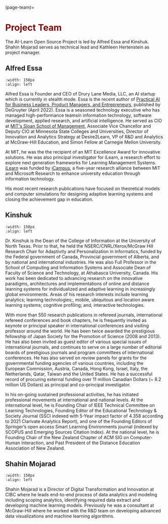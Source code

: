 (page-team)=
# <font color="maroon">Project Team</font>

The AI-Learn Open Source Project is led by Alfred Essa and Kinshuk. Shahin Mojarad serves as technical lead and Kathleen Hertenstein as project manager. 

## Alfred Essa
```{image} /images/alfredessa.jpg
:width: 150px
:align: left
```

Alfred Essa is Founder and CEO of Drury Lane Media, LLC, an AI startup which is currently in stealth mode. Essa is the recent author of [Practical AI for Business Leaders, Product Managers, and Entrepreneurs](https://www.amazon.com/Practical-Business-Leaders-Managers-Entrepreneurs/dp/1501514644/ref=sr_1_1?crid=12AYGU0B26JFI&keywords=alfred+essa+practical+ai&qid=1675085773&sprefix=alfred+essa+practical+ai%2Caps%2C72&sr=8-1&ufe=app_do%3Aamzn1.fos.006c50ae-5d4c-4777-9bc0-4513d670b6bc), published by DeGruyter (April 2022). Essa is a seasoned technology executive who has managed high-performance teamsin information technology, software development, applied research, and artificial intelligence. He served as CIO at [MIT's Sloan School of Management](https://mitsloan.mit.edu/), Associate Vice Chancellor and Deputy CIO at Minnesota State Colleges and Universities, Director of Innovation and Analytics Strategy at Desire2Learn, VP of R&D and Analytics at McGraw-Hill Education, and Simon Fellow at Carnegie Mellon University. 

At MIT, he was the the recipient of an MIT Excellence Award for innovative solutions. He was also principal investigator for iLearn, a research effort to explore next generation frameworks for Learning Management Systems. [iLearn](https://web.mit.edu/edtech/casestudies/lms.html) was funded by [iCampus](https://icampus.mit.edu/), a five-year research alliance between MIT and Microsoft Research to enhance university education through information technology. 

His most recent research publications have focused on theoretical models and computer simulations for designing adaptive learning systems and closing the achievement gap in education.


## Kinshuk

```{image} /images/kinshuk.jpg
:width: 150px
:align: left
```

Dr. Kinshuk is the Dean of the College of Information at the University of North Texas. Prior to that, he held the NSERC/CNRL/Xerox/McGraw Hill Research Chair for Adaptivity and Personalization in Informatics, funded by the Federal government of Canada, Provincial government of Alberta, and by national and international industries. He was also Full Professor in the School of Computing and Information Systems and Associate Dean of Faculty of Science and Technology, at Athabasca University, Canada. His work has been dedicated to advancing research on the innovative paradigms, architectures and implementations of online and distance learning systems for individualized and adaptive learning in increasingly global environments. Areas of his research interests include learning analytics; learning technologies;, mobile, ubiquitous and location aware learning systems; cognitive profiling; and, interactive technologies.

With more than 550 research publications in refereed journals, international refereed conferences and book chapters, he is frequently invited as keynote or principal speaker in international conferences and visiting professor around the world. He has been twice awarded the prestigious fellowship of Japan Society for the Promotion of Science (2008 and 2013). He has also been invited as guest editor of various special issues of international journals, and continues to serve on a large number of editorial boards of prestigious journals and program committees of international conferences. He has also served on review panels for grants for the governmental funding agencies of various countries, including the European Commission, Austria, Canada, Hong Kong, Israel, Italy, the Netherlands, Qatar, Taiwan and the United States. He has a successful record of procuring external funding over 11 million Canadian Dollars (~ 8.2 million US Dollars) as principal and co-principal investigator.

In his on-going sustained professional activities, he has initiated professional movements at international and national levels. At the international level, he is Founding Chair of IEEE Technical Committee on Learning Technologies, Founding Editor of the Educational Technology & Society Journal (SSCI indexed with 5-Year impact factor of 4.358 according to 2021 Clarivate Analytics Report), and one of the Founding Editors of Springer’s open access Smart Learning Environments journal (indexed by SCOPUS and Emerging Sources Citation Index). At the national level, he is Founding Chair of the New Zealand Chapter of ACM SIG on Computer-Human Interaction, and Past President of the Distance Education Association of New Zealand.

## Shahin Mojarad

```{image} /images/shahinmojarad.jpg
:width: 150px
:align: left
```

Shahin Mojarad is a Director of Digital Transformation and Innovation at CIBC where he leads end-to-end process of data analytics and modeling including scoping analytics, identifying required data extract and developing machine learning models. Previously he was a consultant at McGraw-Hill where he worked with the R&D team on developing advanced data visualizations and machine learning algorithms.
